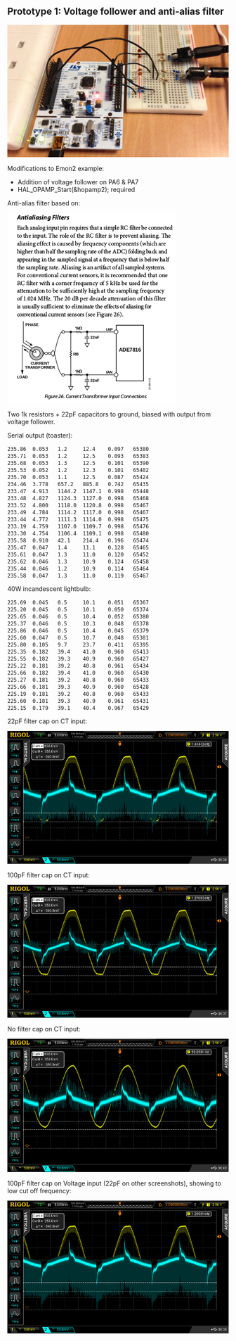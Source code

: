 ## Prototype 1: Voltage follower and anti-alias filter

![prototype1.JPG](../images/prototype1.JPG)

Modifications to Emon2 example:

- Addition of voltage follower on PA6 & PA7
- HAL_OPAMP_Start(&hopamp2); required

Anti-alias filter based on: 

![antialias.png](../images/antialias.png)

Two 1k resistors + 22pF capacitors to ground, biased with output from voltage follower.

Serial output (toaster):

    235.86  0.053   1.2     12.4    0.097   65380
    235.71  0.053   1.2     12.5    0.093   65383
    235.68  0.053   1.3     12.5    0.101   65390
    235.53  0.052   1.2     12.3    0.101   65402
    235.70  0.053   1.1     12.5    0.087   65424
    234.46  3.778   657.2   885.8   0.742   65435
    233.47  4.913   1144.2  1147.1  0.998   65448
    233.48  4.827   1124.3  1127.0  0.998   65468
    233.52  4.800   1118.0  1120.8  0.998   65467
    233.49  4.784   1114.2  1117.0  0.998   65467
    233.44  4.772   1111.3  1114.0  0.998   65475
    233.19  4.759   1107.0  1109.7  0.998   65476
    233.30  4.754   1106.4  1109.1  0.998   65480
    235.58  0.910   42.1    214.4   0.196   65474
    235.47  0.047   1.4     11.1    0.128   65465
    235.61  0.047   1.3     11.0    0.120   65452
    235.62  0.046   1.3     10.9    0.124   65458
    235.44  0.046   1.2     10.9    0.114   65464
    235.58  0.047   1.3     11.0    0.119   65467

40W incandescent lightbulb:

    225.69  0.045   0.5     10.1    0.051   65367
    225.20  0.045   0.5     10.1    0.050   65374
    225.65  0.046   0.5     10.4    0.052   65380
    225.37  0.046   0.5     10.3    0.048   65378
    225.86  0.046   0.5     10.4    0.045   65379
    225.60  0.047   0.5     10.7    0.048   65381
    225.80  0.105   9.7     23.7    0.411   65395
    225.35  0.182   39.4    41.0    0.960   65413
    225.55  0.182   39.3    40.9    0.960   65427
    225.22  0.181   39.2    40.8    0.961   65434
    225.66  0.182   39.4    41.0    0.960   65430
    225.27  0.181   39.2    40.8    0.960   65433
    225.66  0.181   39.3    40.9    0.960   65428
    225.19  0.181   39.2    40.8    0.960   65433
    225.60  0.181   39.3    40.9    0.961   65431
    225.15  0.179   39.1    40.4    0.967   65429
    
22pF filter cap on CT input:

![22pfCT.png](../images/DS/22pfCT.png)

100pF filter cap on CT input:

![100pfCT.png](../images/DS/100pfCT.png)

No filter cap on CT input:

![100pfV.png](../images/DS/100pfV.png)

100pF filter cap on Voltage input (22pF on other screenshots), showing to low cut off frequency:

![nocapCT.png](../images/DS/nocapCT.png)
